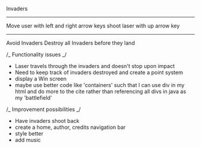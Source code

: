 Invaders

---

Move user with left and right arrow keys
shoot laser with up arrow key

---

Avoid Invaders
Destroy all Invaders before they land

/_ Functionality issues _/

- Laser travels through the invaders and doesn't stop upon impact
- Need to keep track of invaders destroyed and create a point system
- display a Win screen
- maybe use better code like 'containers' such that I can use div in my html and do more to the cite rather than referencing all divs in java as my 'battlefield'

/_ Improvement possibilities _/

- Have invaders shoot back
- create a home, author, credits navigation bar
- style better
- add music
